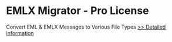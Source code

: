 # EMLX Migrator - Pro License
Convert EML & EMLX Messages to Various File Types
[>> Detailed information](https://secure.shareit.com/shareit/product.html?productid=300784453&affiliateid=200057808)